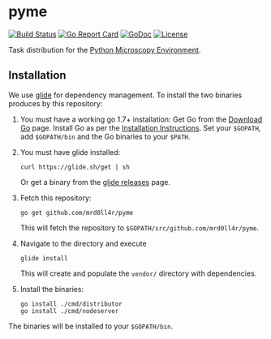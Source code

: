 # pyme

[![Build Status](https://api.travis-ci.org/mrd0ll4r/pyme.svg?branch=master)](https://travis-ci.org/mrd0ll4r/pyme)
[![Go Report Card](https://goreportcard.com/badge/github.com/mrd0ll4r/pyme)](https://goreportcard.com/report/github.com/mrd0ll4r/pyme)
[![GoDoc](https://godoc.org/github.com/mrd0ll4r/pyme?status.svg)](https://godoc.org/github.com/mrd0ll4r/pyme)
[![License](https://img.shields.io/badge/license-MIT-blue.svg)](https://opensource.org/licenses/MIT)

Task distribution for the [Python Microscopy Environment].

[Python Microscopy Environment]: https://bitbucket.org/david_baddeley/python-microscopy

## Installation

We use [glide] for dependency management.
To install the two binaries produces by this repository:

1. You must have a working go 1.7+ installation:
    Get Go from the [Download Go] page.
    Install Go as per the [Installation Instructions].
    Set your `$GOPATH`, add `$GOPATH/bin` and the Go binaries to your `$PATH`.

2. You must have glide installed:

    ```
    curl https://glide.sh/get | sh
    ```
    Or get a binary from the [glide releases] page.

3. Fetch this repository:

    ```
    go get github.com/mrd0ll4r/pyme
    ```
    This will fetch the repository to `$GOPATH/src/github.com/mrd0ll4r/pyme`.

4. Navigate to the directory and execute

    ```
    glide install
    ```
    This will create and populate the `vendor/` directory with dependencies.

5. Install the binaries:

    ```
    go install ./cmd/distributor
    go install ./cmd/nodeserver
    ```

The binaries will be installed to your `$GOPATH/bin`.

[glide]: https://github.com/Masterminds/glide
[glide releases]: https://github.com/Masterminds/glide/releases
[Download Go]: https://golang.org/dl/
[Installation Instructions]: https://golang.org/doc/install



